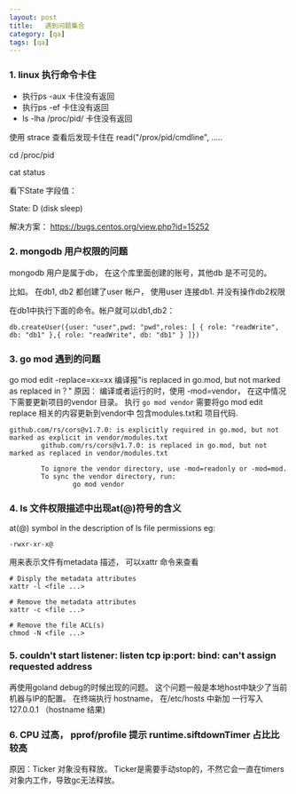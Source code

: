 ```yaml
---
layout: post
title:   遇到问题集合
category: [qa]
tags: [qa]
---
```



### 1. linux 执行命令卡住

- 执行ps -aux 卡住没有返回
- 执行ps -ef 卡住没有返回
- ls -lha /proc/pid/ 卡住没有返回


使用 strace 查看后发现卡住在 read("/prox/pid/cmdline", .....

cd /proc/pid 

cat status 

看下State 字段值：

State:	D (disk sleep)

解决方案：
https://bugs.centos.org/view.php?id=15252

### 2. mongodb 用户权限的问题

 mongodb 用户是属于db， 在这个库里面创建的账号，其他db 是不可见的。

比如。 在db1, db2 都创建了user 帐户， 使用user 连接db1. 并没有操作db2权限

在db1中执行下面的命令。帐户就可以db1,db2：
```bazaar
db.createUser({user: "user",pwd: "pwd",roles: [ { role: "readWrite", db: "db1" },{ role: "readWrite", db: "db1" } ]})

```




### 3. go mod 遇到的问题

go mod edit  -replace=xx=xx
编译报"is replaced in go.mod, but not marked as replaced in？"
原因：
编译或者运行的时，使用 -mod=vendor， 在这中情况下需要更新项目的vendor 目录。
执行 `go mod vendor` 需要将go mod edit replace 相关的内容更新到vendor中
包含modules.txt和 项目代码.



```
github.com/rs/cors@v1.7.0: is explicitly required in go.mod, but not marked as explicit in vendor/modules.txt
        github.com/rs/cors@v1.7.0: is replaced in go.mod, but not marked as replaced in vendor/modules.txt

        To ignore the vendor directory, use -mod=readonly or -mod=mod.
        To sync the vendor directory, run:
                go mod vendor
```

### 4. ls  文件权限描述中出现at(@)符号的含义

at(@) symbol in the description of ls file permissions
eg:
```angular2html
-rwxr-xr-x@
```
用来表示文件有metadata 描述， 可以xattr 命令来查看

```angular2html
# Disply the metadata attributes
xattr -l <file ...>
    
# Remove the metadata attributes
xattr -c <file ...>

# Remove the file ACL(s)
chmod -N <file ...>
```

### 5. couldn't start listener: listen tcp ip:port: bind: can't assign requested address

再使用goland debug的时候出现的问题。 这个问题一般是本地host中缺少了当前机器与IP的配置。 
在终端执行 hostname， 在/etc/hosts 中新加  一行写入 127.0.0.1 （hostname 结果)


### 6. CPU 过高， pprof/profile 提示 runtime.siftdownTimer 占比比较高
原因：Ticker 对象没有释放。 Ticker是需要手动stop的，不然它会一直在timers对象内工作，导致gc无法释放。
